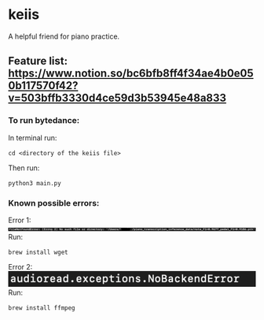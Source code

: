 # keiis
A helpful friend for piano practice.

## Feature list: https://www.notion.so/bc6bfb8ff4f34ae4b0e050b117570f42?v=503bffb3330d4ce59d3b53945e48a833


### To run bytedance:
In terminal run:
```
cd <directory of the keiis file>
```
Then run:
```
python3 main.py
```
### Known possible errors:
Error 1:\
![plot](./FileNotFoundError.jpeg)\
Run:
```
brew install wget
```
Error 2:\
![plot](./audioread.exception.NoBackendError.png) \
Run:
```
brew install ffmpeg
```


